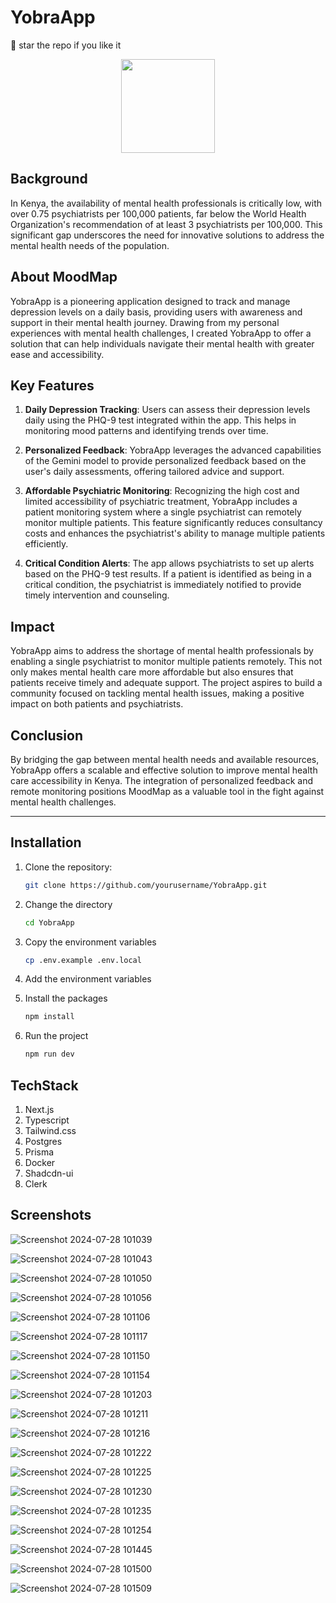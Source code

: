# YobraApp

🌟 star the repo if you like it

<div align="center">
  <img src="https://github.com/user-attachments/assets/b1cf0776-6fd9-4339-9577-57473fa3d061" alt="" width=150 height=150 />
</div>

## Background

In Kenya, the availability of mental health professionals is critically low, with over 0.75 psychiatrists per 100,000 patients, far below the World Health Organization's recommendation of at least 3 psychiatrists per 100,000. This significant gap underscores the need for innovative solutions to address the mental health needs of the population.

## About MoodMap

YobraApp is a pioneering application designed to track and manage depression levels on a daily basis, providing users with awareness and support in their mental health journey. Drawing from my personal experiences with mental health challenges, I created YobraApp to offer a solution that can help individuals navigate their mental health with greater ease and accessibility.

## Key Features

1. **Daily Depression Tracking**: Users can assess their depression levels daily using the PHQ-9 test integrated within the app. This helps in monitoring mood patterns and identifying trends over time.

2. **Personalized Feedback**: YobraApp leverages the advanced capabilities of the Gemini model to provide personalized feedback based on the user's daily assessments, offering tailored advice and support.

3. **Affordable Psychiatric Monitoring**: Recognizing the high cost and limited accessibility of psychiatric treatment, YobraApp includes a patient monitoring system where a single psychiatrist can remotely monitor multiple patients. This feature significantly reduces consultancy costs and enhances the psychiatrist's ability to manage multiple patients efficiently.

4. **Critical Condition Alerts**: The app allows psychiatrists to set up alerts based on the PHQ-9 test results. If a patient is identified as being in a critical condition, the psychiatrist is immediately notified to provide timely intervention and counseling.

## Impact

YobraApp aims to address the shortage of mental health professionals by enabling a single psychiatrist to monitor multiple patients remotely. This not only makes mental health care more affordable but also ensures that patients receive timely and adequate support. The project aspires to build a community focused on tackling mental health issues, making a positive impact on both patients and psychiatrists.

## Conclusion

By bridging the gap between mental health needs and available resources, YobraApp offers a scalable and effective solution to improve mental health care accessibility in Kenya. The integration of personalized feedback and remote monitoring positions MoodMap as a valuable tool in the fight against mental health challenges.

---

## Installation

1. Clone the repository:
   ```bash
   git clone https://github.com/yourusername/YobraApp.git
   ```
2. Change the directory
   ```bash
   cd YobraApp
   ```
3. Copy the environment variables
   ```bash
   cp .env.example .env.local
   ```
4. Add the environment variables
   
6. Install the packages
   ```bash
   npm install
   ```
7. Run the project
   ```bash
   npm run dev
   ```

## TechStack

1. Next.js
2. Typescript
3. Tailwind.css
4. Postgres
5. Prisma
6. Docker
7. Shadcdn-ui
8. Clerk

## Screenshots

![Screenshot 2024-07-28 101039](https://github.com/user-attachments/assets/460a129b-6a60-45ba-8209-dd446fe1e6f7)

![Screenshot 2024-07-28 101043](https://github.com/user-attachments/assets/78e3c8a5-b4c6-47c2-b89e-2e641d5da333)

![Screenshot 2024-07-28 101050](https://github.com/user-attachments/assets/75533a44-381e-4b87-a7b7-ab291cfc3164)

![Screenshot 2024-07-28 101056](https://github.com/user-attachments/assets/b27fa325-d76a-4d47-8b9f-383b44f8c195)

![Screenshot 2024-07-28 101106](https://github.com/user-attachments/assets/9c75869f-59a9-45c6-b0cc-263c52eff60b)

![Screenshot 2024-07-28 101117](https://github.com/user-attachments/assets/f4ba3870-a3f7-4203-86c8-21ed9e1682b9)

![Screenshot 2024-07-28 101150](https://github.com/user-attachments/assets/45e40a83-6189-42bd-97a8-29be78b63476)

![Screenshot 2024-07-28 101154](https://github.com/user-attachments/assets/ec0ac450-3c46-4562-a7de-01eaa39d7e3a)

![Screenshot 2024-07-28 101203](https://github.com/user-attachments/assets/a8d84e9d-14ac-4910-a8fa-7b517282b073)

![Screenshot 2024-07-28 101211](https://github.com/user-attachments/assets/dd8473e2-c775-4c38-a43d-7a51167e9d92)

![Screenshot 2024-07-28 101216](https://github.com/user-attachments/assets/0fea10f2-ce76-4b28-9b31-67e1c799ed0f)

![Screenshot 2024-07-28 101222](https://github.com/user-attachments/assets/a5a02bb3-78d9-465e-966f-8b6824a44ff7)

![Screenshot 2024-07-28 101225](https://github.com/user-attachments/assets/feeaca4b-5cc1-42a8-bbfd-5a4be92d83fe)

![Screenshot 2024-07-28 101230](https://github.com/user-attachments/assets/d947ce8e-4ebb-4bca-be6e-1baf3b4af7d2)

![Screenshot 2024-07-28 101235](https://github.com/user-attachments/assets/257bcac7-577b-4746-9ced-abac17c5415d)

![Screenshot 2024-07-28 101254](https://github.com/user-attachments/assets/46949d6f-7194-40eb-97f9-91cc5e20b07b)

![Screenshot 2024-07-28 101445](https://github.com/user-attachments/assets/8c239fa6-56fa-4959-8151-b0df3b39bbae)

![Screenshot 2024-07-28 101500](https://github.com/user-attachments/assets/a32e8689-8865-473f-8c66-041c0b9bb890)

![Screenshot 2024-07-28 101509](https://github.com/user-attachments/assets/c6804bab-923e-4d29-a979-e121148bc261)
